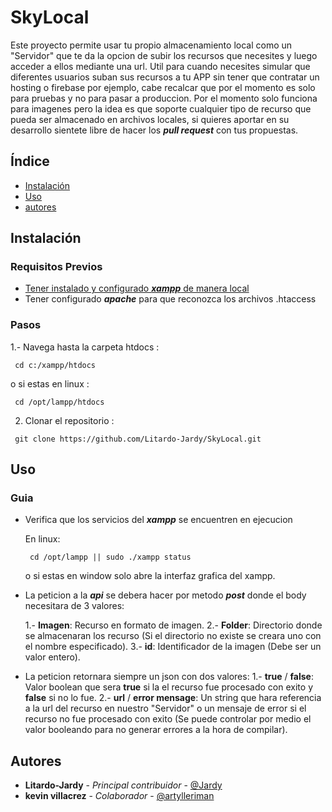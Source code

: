 # SkyLocal

Este proyecto permite usar tu propio almacenamiento local como un "Servidor" que te da la opcion de subir los recursos que necesites 
y luego acceder a ellos mediante una url. Util para cuando necesites simular que diferentes usuarios suban sus recursos a tu APP sin tener 
que contratar un hosting o firebase por ejemplo, cabe recalcar que por el momento es solo para pruebas y no para pasar a produccion.
Por el momento solo funciona para imagenes pero la idea es que soporte cualquier tipo de recurso que pueda ser almacenado en archivos locales, si quieres
aportar en su desarrollo sientete libre de hacer los ***pull request*** con tus propuestas.

## Índice

- [Instalación](#instalación)
- [Uso](#uso)
- [autores](#autores)

## Instalación

### Requisitos Previos

- [Tener instalado y configurado ***xampp*** de manera local](https://www.apachefriends.org/download.html)
- Tener configurado ***apache*** para que reconozca los archivos .htaccess

### Pasos

1.- Navega hasta la carpeta htdocs :

   `
   cd c:/xampp/htdocs`

   o si estas en linux :
	
   `
   cd /opt/lampp/htdocs`

2. Clonar el repositorio :
   
`
   git clone https://github.com/Litardo-Jardy/SkyLocal.git`

## Uso

### Guia

- Verifica que los servicios del ***xampp*** se encuentren en ejecucion
  
  En linux:

  `
  cd /opt/lampp || sudo ./xampp status`

  o si estas en window solo abre la interfaz grafica del xampp.

- La peticion a la ***api*** se debera hacer por metodo ***post*** donde el body necesitara de 3 valores:
  
   1.- **Imagen**: Recurso en formato de imagen.
   2.- **Folder**: Directorio donde se almacenaran los recurso (Si el directorio no existe se creara uno con el nombre especificado).
   3.- **id**: Identificador de la imagen (Debe ser un valor entero).

- La peticion retornara siempre un json con dos valores:
   1.- **true** / **false**: Valor boolean que sera **true** si la el recurso fue procesado con exito y **false** si no lo fue.
   2.- **url** / **error mensage**: Un string que hara referencia a la url del recurso en nuestro "Servidor"
       o un mensaje de error si el recurso no fue procesado con exito (Se puede controlar por medio el valor booleando para no generar errores a la hora de compilar).

## Autores
- **Litardo-Jardy** - *Principal contribuidor* - [@Jardy](https://github.com/Litardo-Jardy)
- **kevin villacrez** - *Colaborador* - [@artylleriman](https://github.com/artylleriman)
 
